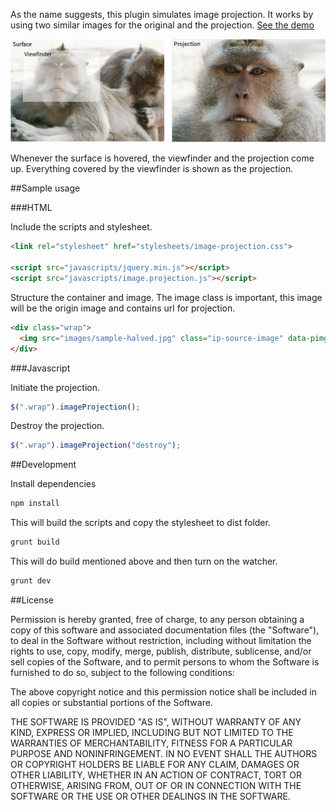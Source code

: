 As the name suggests, this plugin simulates image projection. It works by using two similar images for the original and the projection. [See the demo](http://widatama.github.io/jquery-imageprojection)

![Image Projection Diagram](images/diagram.jpg "Image Projection Diagram")

Whenever the surface is hovered, the viewfinder and the projection come up. Everything covered by the viewfinder is shown as the projection.

##Sample usage

###HTML

Include the scripts and stylesheet.
```html
<link rel="stylesheet" href="stylesheets/image-projection.css">

<script src="javascripts/jquery.min.js"></script>
<script src="javascripts/image.projection.js"></script>
```

Structure the container and image. The image class is important, this image will be the origin image and contains url for projection.
```html
<div class="wrap">
  <img src="images/sample-halved.jpg" class="ip-source-image" data-pimg="images/sample.jpg" />
</div>
```

###Javascript

Initiate the projection.
```javascript
$(".wrap").imageProjection();
```

Destroy the projection.
```javascript
$(".wrap").imageProjection("destroy");
```

##Development

Install dependencies
```bash
npm install
```

This will build the scripts and copy the stylesheet to dist folder.
```bash
grunt build
```

This will do build mentioned above and then turn on the watcher.
```bash
grunt dev
```

##License

Permission is hereby granted, free of charge, to any person obtaining a copy
of this software and associated documentation files (the "Software"), to deal
in the Software without restriction, including without limitation the rights
to use, copy, modify, merge, publish, distribute, sublicense, and/or sell
copies of the Software, and to permit persons to whom the Software is
furnished to do so, subject to the following conditions:

The above copyright notice and this permission notice shall be included in
all copies or substantial portions of the Software.

THE SOFTWARE IS PROVIDED "AS IS", WITHOUT WARRANTY OF ANY KIND, EXPRESS OR
IMPLIED, INCLUDING BUT NOT LIMITED TO THE WARRANTIES OF MERCHANTABILITY,
FITNESS FOR A PARTICULAR PURPOSE AND NONINFRINGEMENT. IN NO EVENT SHALL THE
AUTHORS OR COPYRIGHT HOLDERS BE LIABLE FOR ANY CLAIM, DAMAGES OR OTHER
LIABILITY, WHETHER IN AN ACTION OF CONTRACT, TORT OR OTHERWISE, ARISING FROM,
OUT OF OR IN CONNECTION WITH THE SOFTWARE OR THE USE OR OTHER DEALINGS IN
THE SOFTWARE.
